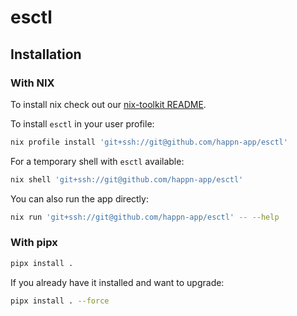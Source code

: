 # esctl

## Installation

### With NIX

To install nix check out our [nix-toolkit README](https://github.com/happn-app/nix-toolkit?tab=readme-ov-file#installing-nix). 

To install `esctl` in your user profile:
```sh
nix profile install 'git+ssh://git@github.com/happn-app/esctl'
```

For a temporary shell with `esctl` available:
```sh
nix shell 'git+ssh://git@github.com/happn-app/esctl'
```

You can also run the app directly:
```sh
nix run 'git+ssh://git@github.com/happn-app/esctl' -- --help
```

### With pipx

```sh
pipx install .
```

If you already have it installed and want to upgrade:
```sh
pipx install . --force
```
